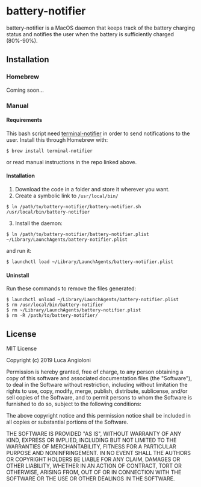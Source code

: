 # battery-notifier
battery-notifier is a MacOS daemon that keeps track of the battery charging status and notifies the user when the battery is sufficiently charged (80%-90%).

## Installation

### Homebrew

Coming soon...

### Manual

#### Requirements

This bash script need [terminal-notifier](https://github.com/julienXX/terminal-notifier) in order to send notifications to the user. Install this through Homebrew with:
```
$ brew install terminal-notifier
```
or read manual instructions in the repo linked above.

#### Installation

1. Download the code in a folder and store it wherever you want.
2. Create a symbolic link to `/usr/local/bin/`
```
$ ln /path/to/battery-notifier/battery-notifier.sh /usr/local/bin/battery-notifier
```
3. Install the daemon:
```
$ ln /path/to/battery-notifier/battery-notifier.plist ~/Library/LaunchAgents/battery-notifier.plist
```
and run it:
```
$ launchctl load ~/Library/LaunchAgents/battery-notifier.plist
```

#### Uninstall
Run these commands to remove the files generated:
```
$ launchctl unload ~/Library/LaunchAgents/battery-notifier.plist
$ rm /usr/local/bin/battery-notifier
$ rm ~/Library/LaunchAgents/battery-notifier.plist
$ rm -R /path/to/battery-notifier/
```

## License

MIT License

Copyright (c) 2019 Luca Angioloni

Permission is hereby granted, free of charge, to any person obtaining a copy
of this software and associated documentation files (the "Software"), to deal
in the Software without restriction, including without limitation the rights
to use, copy, modify, merge, publish, distribute, sublicense, and/or sell
copies of the Software, and to permit persons to whom the Software is
furnished to do so, subject to the following conditions:

The above copyright notice and this permission notice shall be included in all
copies or substantial portions of the Software.

THE SOFTWARE IS PROVIDED "AS IS", WITHOUT WARRANTY OF ANY KIND, EXPRESS OR
IMPLIED, INCLUDING BUT NOT LIMITED TO THE WARRANTIES OF MERCHANTABILITY,
FITNESS FOR A PARTICULAR PURPOSE AND NONINFRINGEMENT. IN NO EVENT SHALL THE
AUTHORS OR COPYRIGHT HOLDERS BE LIABLE FOR ANY CLAIM, DAMAGES OR OTHER
LIABILITY, WHETHER IN AN ACTION OF CONTRACT, TORT OR OTHERWISE, ARISING FROM,
OUT OF OR IN CONNECTION WITH THE SOFTWARE OR THE USE OR OTHER DEALINGS IN THE
SOFTWARE.
